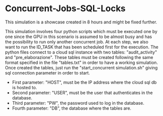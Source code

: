 # Concurrent-Jobs-SQL-Locks

This simulation is a showcase created in 8 hours and might be fixed further.

This simulation involves four python scripts which must be executed one by one since the GPU in this scenario is assumed to be almost busy and has the possibility to run only another concurrent job. 
At each step, we also want to run the ID_TASK that has been scheduled first for the execution. 
The python files connect to a cloud sql instance with two tables: "audit_activity" and "pre_elaborazione". 
These tables must be created following the same format specified in the file "tables.txt" in order to have a working simulation.
Once created the tables, just run the "start_concurrent simulation.sh" giving sql connection parameter in order to start.

- First parameter: "HOST", must be the IP address where the cloud sql db is hosted to.
- Second parameter: "USER", must be the user that authenticates in the database.
- Third parameter: "PW", the password used to log in the database.
- Fourth parameter: "DB", the database where the tables are.

